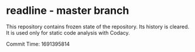 # readline - master branch

This repository contains frozen state of the repository.
Its history is cleared. It is used only for static code
analysis with Codacy.

Commit Time: 1691395814